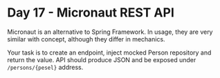 # Day 17 - Micronaut REST API

Micronaut is an alternative to Spring Framework.
In usage, they are very similar with concept, although they differ in mechanics.

Your task is to create an endpoint, inject mocked Person repository and return the value.
API should produce JSON and be exposed under `/persons/{pesel}` address.


